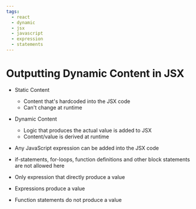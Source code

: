```yaml
---
tags:
  - react
  - dynamic
  - jsx
  - javascript
  - expression
  - statements
---
```

# Outputting Dynamic Content in JSX
* Static Content
	* Content that's hardcoded into the JSX code
	* Can't change at runtime
* Dynamic Content
	* Logic that produces the actual value is added to JSX
	* Content/value is derived at runtime

* Any JavaScript expression can be added into the JSX code
* if-statements, for-loops, function definitions and other block statements are not allowed here
* Only expression that directly produce a value

* Expressions produce a value
* Function statements do not produce a value
